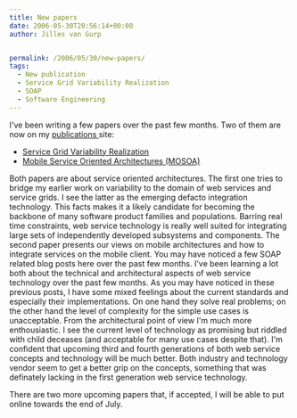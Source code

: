 ```yaml
---
title: New papers
date: 2006-05-30T20:56:14+00:00
author: Jilles van Gurp


permalink: /2006/05/30/new-papers/
tags:
  - New publication
  - Service Grid Variability Realization
  - SOAP
  - Software Engineering
---
```

I've been writing a few papers over the past few months. Two of them are now on my [publications ](https://www.jillesvangurp.com/publications.html)site:

- [Service Grid Variability Realization](https://www.jillesvangurp.com/publications.html/splc2006servicegridvariability.pdf)
- [Mobile Service Oriented Architectures (MOSOA)](https://www.jillesvangurp.com/publications.html/mosoa.pdf)

Both papers are about service oriented architectures. The first one tries to bridge my earlier work on variability to the domain of web services and service grids. I see the latter as the emerging defacto integration technology. This facts makes it a likely candidate for becoming the backbone of many software product families and populations. Barring real time constraints, web service technology is really well suited for integrating large sets of independently developed subsystems and components. The second paper presents our views on mobile architectures and how to integrate services on the mobile client.
You may have noticed a few SOAP related blog posts here over the past few months. I've been learning a lot both about the technical and architectural aspects of web service technology over the past few months. As you may have noticed in these previous posts, I have some mixed feelings about the current standards and especially their implementations. On one hand they solve real problems; on the other hand the level of complexity for the simple use cases is unacceptable.
From the architectural point of view I'm much more enthousiastic. I see the current level of technology as promising but riddled with child deceases (and acceptable for many use cases despite that). I'm confident that upcoming third and fourth generations of both web service concepts and technology will be much better. Both industry and technology vendor seem to get a better grip on the concepts, something that was definately lacking in the first generation web service technology.

There are two more upcoming papers that, if accepted, I will be able to put online towards the end of July.